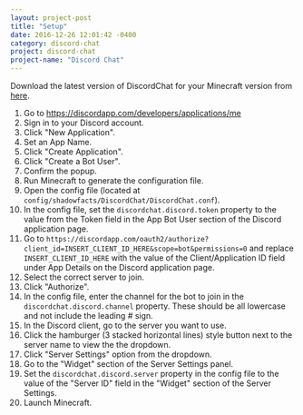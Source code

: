 ```yaml
---
layout: project-post
title: "Setup"
date: 2016-12-26 12:01:42 -0400
category: discord-chat
project: discord-chat
project-name: "Discord Chat"
---
```


Download the latest version of DiscordChat for your Minecraft version from [here](http://minecraft.curseforge.com/projects/discordchat/files). 

1. Go to https://discordapp.com/developers/applications/me
2. Sign in to your Discord account.
3. Click "New Application".
4. Set an App Name.
5. Click "Create Application".
6. Click "Create a Bot User".
7. Confirm the popup.
8. Run Minecraft to generate the configuration file.
9. Open the config file (located at `config/shadowfacts/DiscordChat/DiscordChat.conf`).
10. In the config file, set the `discordchat.discord.token` property to the value from the Token field in the App Bot User section of the Discord application page.
12. Go to `https://discordapp.com/oauth2/authorize?client_id=INSERT_CLIENT_ID_HERE&scope=bot&permissions=0` and replace `INSERT_CLIENT_ID_HERE` with the value of the Client/Application ID field under App Details on the Discord application page.
13. Select the correct server to join.
14. Click "Authorize".
15. In the config file, enter the channel for the bot to join in the `discordchat.discord.channel` property. These should be all lowercase and not include the leading # sign.
16. In the Discord client, go to the server you want to use.
17. Click the hamburger (3 stacked horizontal lines) style button next to the server name to view the the dropdown.
18. Click "Server Settings" option from the dropdown.
19. Go to the "Widget" section of the Server Settings panel.
20. Set the `discordchat.discord.server` property in the config file to the value of the "Server ID" field in the "Widget" section of the Server Settings.
21. Launch Minecraft.